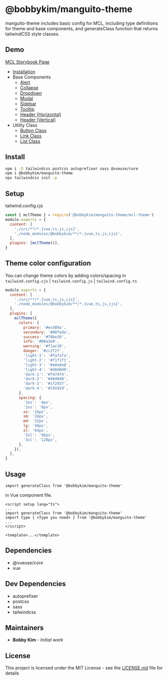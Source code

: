# @bobbykim/manguito-theme

manguito-theme includes basic config for MCL, including type definitions for theme and base components, and generateClass function that returns tailwindCSS style classes.

## Demo

[MCL Storybook Page](https://manguito-component-library.vercel.app/)

- [Installation](https://manguito-component-library.vercel.app/?path=/docs/introduction-installation--docs)
- Base Components
  - [Alert](https://manguito-component-library.vercel.app/?path=/docs/base-base-component-alert-component--alert)
  - [Collapse](https://manguito-component-library.vercel.app/?path=/docs/base-base-component-collapse-component--collapse)
  - [Dropdown](https://manguito-component-library.vercel.app/?path=/docs/base-base-component-dropdown-component--dropdown)
  - [Modal](https://manguito-component-library.vercel.app/?path=/docs/base-base-component-modal-component--modal)
  - [Sidebar](https://manguito-component-library.vercel.app/?path=/docs/base-base-component-sidebar-component--sidebar)
  - [Tooltip](https://manguito-component-library.vercel.app/?path=/docs/base-base-component-tooltip-component--tooltip)
  - [Header (Horizontal)](https://manguito-component-library.vercel.app/?path=/docs/base-base-component-header-horizontal--headerhorizontal)
  - [Header (Vertical)](https://manguito-component-library.vercel.app/?path=/docs/base-base-component-header-vertical--headervertical)
- Utility Class
  - [Button Class](https://manguito-component-library.vercel.app/?path=/docs/base-utility-class-button-class--button)
  - [Link Class](https://manguito-component-library.vercel.app/?path=/docs/base-utility-class-link-class--link)
  - [List Class](https://manguito-component-library.vercel.app/?path=/docs/base-utility-class-list-class--list)

## Install

```sh
npm i -D tailwindcss postcss autoprefixer sass @vueuse/core
npm i @bobbykim/manguito-theme
npx tailwindcss init -p
```

## Setup

tailwind.config.cjs

```cjs
const { mclTheme } = require('@bobbykim/manguito-theme/mcl-theme')
module.exports = {
  content: [
    './src/**/*.{vue,ts,js,cjs}',
    './node_modules/@bobbykim/**/*.{vue,ts,js,cjs}',
  ],
  plugins: [mclTheme()],
}
```

## Theme color configuration

You can change theme colors by adding colors/spacing in `tailwind.config.cjs` | `tailwind.config.js` | `tailwind.config.ts`

```cjs
module.exports = {
  content: [
    './src/**/*.{vue,ts,js,cjs}',
    './node_modules/@bobbykim/**/*.{vue,ts,js,cjs}',
  ],
  plugins: [
    mclTheme({
      colors: {
        primary: '#ec489a',
        secondary: '#00feda',
        success: '#78be20',
        info: '#00a3e0',
        warning: '#f1ac18',
        danger: '#cc2f2f',
        'light-1': '#fafafa',
        'light-2': '#f1f1f1',
        'light-3': '#e8e8e8',
        'light-4': '#d0d0d0',
        'dark-1': '#747474',
        'dark-2': '#484848',
        'dark-3': '#1f2937',
        'dark-4': '#191919',
      },
      spacing: {
        '3xs': '4px',
        '2xs': '8px',
        xs: '16px',
        sm: '24px',
        md: '32px',
        lg: '48px',
        xl: '64px',
        '2xl': '96px',
        '3xl': '128px',
      },
    }),
  ],
}
```

## Usage

`import generateClass from '@bobbykim/manguito-theme'`

in Vue component file.

```vue
<script setup lang="ts">
...
import generateClass from '@bobbykim/manguito-theme'
import type { <Type you need> } from '@bobbykim/manguito-theme'
...
</script>

<template>...</template>
```

## Dependencies

- @vueuse/core
- vue

## Dev Dependencies

- autoprefixer
- postcss
- sass
- tailwindcss

## Maintainers

- **Bobby Kim** - _Initial work_

## License

This project is licensed under the MIT License - see the [LICENSE.md](./LICENSE.md) file for details
